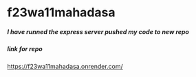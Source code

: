 # f23wa11mahadasa
##### I have runned the express server pushed my code to new repo
##### link for repo 
https://f23wa11mahadasa.onrender.com/